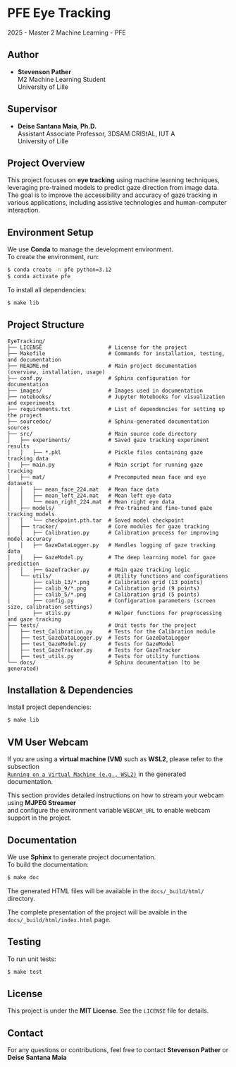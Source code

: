 # PFE Eye Tracking

2025 - Master 2 Machine Learning - PFE

## Author

- **Stevenson Pather**  
  M2 Machine Learning Student​  
  University of Lille 

## Supervisor

- **Deise Santana Maia, Ph.D.**  
  Assistant Associate Professor, 3DSAM CRIStAL, IUT A​  
  University of Lille  

## Project Overview

This project focuses on **eye tracking** using machine learning techniques, leveraging pre-trained models to predict gaze direction from image data.  
The goal is to improve the accessibility and accuracy of gaze tracking in various applications, including assistive technologies and human-computer interaction.

## Environment Setup

We use **Conda** to manage the development environment.  
To create the environment, run:

```bash
$ conda create -n pfe python=3.12
$ conda activate pfe
```

To install all dependencies:

```bash
$ make lib
```

## Project Structure

```
EyeTracking/
├── LICENSE                     # License for the project
├── Makefile                    # Commands for installation, testing, and documentation
├── README.md                   # Main project documentation (overview, installation, usage)
├── conf.py                     # Sphinx configuration for documentation
├── images/                     # Images used in documentation
├── notebooks/                  # Jupyter Notebooks for visualization and experiments
├── requirements.txt            # List of dependencies for setting up the project
├── sourcedoc/                  # Sphinx-generated documentation sources
├── src/                        # Main source code directory
│   ├── experiments/            # Saved gaze tracking experiment results
│   │   ├── *.pkl               # Pickle files containing gaze tracking data
│   ├── main.py                 # Main script for running gaze tracking
│   ├── mat/                    # Precomputed mean face and eye datasets
│   │   ├── mean_face_224.mat   # Mean face data
│   │   ├── mean_left_224.mat   # Mean left eye data
│   │   └── mean_right_224.mat  # Mean right eye data
│   ├── models/                 # Pre-trained and fine-tuned gaze tracking models
│   │   └── checkpoint.pth.tar  # Saved model checkpoint
│   ├── tracker/                # Core modules for gaze tracking
│   │   ├── Calibration.py      # Calibration process for improving model accuracy
│   │   ├── GazeDataLogger.py   # Handles logging of gaze tracking data
│   │   ├── GazeModel.py        # The deep learning model for gaze prediction
│   │   ├── GazeTracker.py      # Main gaze tracking logic
│   └── utils/                  # Utility functions and configurations
│       ├── calib_13/*.png      # Calibration grid (13 points)
│       ├── calib_9/*.png       # Calibration grid (9 points)
│       ├── calib_5/*.png       # Calibration grid (5 points)
│       ├── config.py           # Configuration parameters (screen size, calibration settings)
│       ├── utils.py            # Helper functions for preprocessing and gaze tracking
├── tests/                      # Unit tests for the project
│   ├── test_Calibration.py     # Tests for the Calibration module
│   ├── test_GazeDataLogger.py  # Tests for GazeDataLogger
│   ├── test_GazeModel.py       # Tests for GazeModel
│   ├── test_GazeTracker.py     # Tests for GazeTracker
│   ├── test_utils.py           # Tests for utility functions
└── docs/                       # Sphinx documentation (to be generated)
```

## Installation & Dependencies

Install project dependencies:

```bash
$ make lib
```

## VM User Webcam

If you are using a **virtual machine (VM)** such as **WSL2**, please refer to the subsection  
[`Running on a Virtual Machine (e.g., WSL2)`](docs/_build/html/index.html) in the generated documentation.

This section provides detailed instructions on how to stream your webcam using **MJPEG Streamer**  
and configure the environment variable `WEBCAM_URL` to enable webcam support in the project.

## Documentation

We use **Sphinx** to generate project documentation.  
To build the documentation:

```bash
$ make doc
```

The generated HTML files will be available in the `docs/_build/html/` directory.

The complete presentation of the project will be avaible in the `docs/_build/html/index.html` page.

## Testing

To run unit tests:

```bash
$ make test
```

## License

This project is under the **MIT License**. See the `LICENSE` file for details.

## Contact

For any questions or contributions, feel free to contact **Stevenson Pather** or **Deise Santana Maia**
